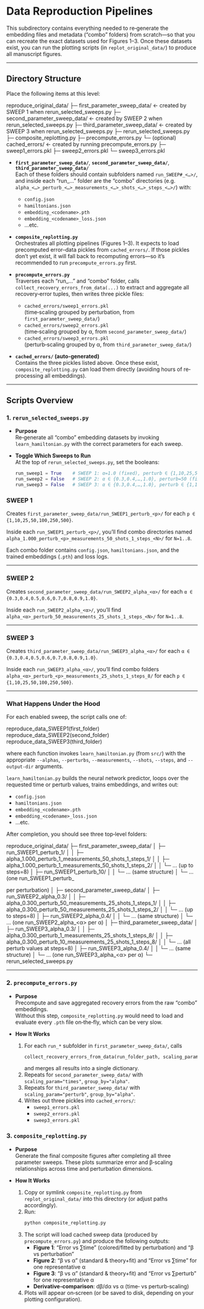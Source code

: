 # Data Reproduction Pipelines

This subdirectory contains everything needed to re‐generate the embedding files and metadata (“combo” folders) from scratch—so that you can recreate the exact datasets used for Figures 1–3. Once these datasets exist, you can run the plotting scripts (in `replot_original_data/`) to produce all manuscript figures.

---

## Directory Structure

Place the following items at this level:

reproduce_original_data/
├─ first_parameter_sweep_data/ ← created by SWEEP 1 when rerun_selected_sweeps.py
├─ second_parameter_sweep_data/ ← created by SWEEP 2 when rerun_selected_sweeps.py
├─ third_parameter_sweep_data/ ← created by SWEEP 3 when rerun_selected_sweeps.py
├─ rerun_selected_sweeps.py
├─ composite_replotting.py
├─ precompute_errors.py
└─ (optional) cached_errors/ ← created by running precompute_errors.py
    ├─ sweep1_errors.pkl
    ├─ sweep2_errors.pkl
    └─ sweep3_errors.pkl

- **`first_parameter_sweep_data/`**, **`second_parameter_sweep_data/`**, **`third_parameter_sweep_data/`**  
  Each of these folders should contain subfolders named `run_SWEEP#_<…>/`, and inside each “run_…” folder are the “combo” directories (e.g. `alpha_<…>_perturb_<…>_measurements_<…>_shots_<…>_steps_<…>/`) with:
  - `config.json`
  - `hamiltonians.json`
  - `embedding_<codename>.pth`
  - `embedding_<codename>_loss.json`
  - …etc.

- **`composite_replotting.py`**  
  Orchestrates all plotting pipelines (Figures 1–3). It expects to load precomputed error–data pickles from `cached_errors/`. If those pickles don’t yet exist, it will fall back to recomputing errors—so it’s recommended to run `precompute_errors.py` first.

- **`precompute_errors.py`**  
  Traverses each “run_…” and “combo” folder, calls `collect_recovery_errors_from_data(...)` to extract and aggregate all recovery‐error tuples, then writes three pickle files:
  - `cached_errors/sweep1_errors.pkl`  
    (time‐scaling grouped by perturbation, from `first_parameter_sweep_data/`)
  - `cached_errors/sweep2_errors.pkl`  
    (time‐scaling grouped by α, from `second_parameter_sweep_data/`)
  - `cached_errors/sweep3_errors.pkl`  
    (perturb‐scaling grouped by α, from `third_parameter_sweep_data/`)

- **`cached_errors/` (auto‐generated)**  
  Contains the three pickles listed above. Once these exist, `composite_replotting.py` can load them directly (avoiding hours of re‐processing all embeddings).

---

## Scripts Overview

### 1. `rerun_selected_sweeps.py`

- **Purpose**  
  Re‐generate all “combo” embedding datasets by invoking `learn_hamiltonian.py` with the correct parameters for each sweep.

- **Toggle Which Sweeps to Run**  
  At the top of `rerun_selected_sweeps.py`, set the booleans:
  ```python
  run_sweep1 = True    # SWEEP 1: α=1.0 (fixed), perturb ∈ {1,10,25,50,100,250,500}, measurements=50, shots=1, steps=1..8
  run_sweep2 = False   # SWEEP 2: α ∈ {0.3,0.4,…,1.0}, perturb=50 (fixed), measurements=25, shots=1, steps=1..8
  run_sweep3 = False   # SWEEP 3: α ∈ {0.3,0.4,…,1.0}, perturb ∈ {1,10,25,50,100,250,500}, measurements=25, shots=1, steps=8 (fixed)

### SWEEP 1

Creates `first_parameter_sweep_data/run_SWEEP1_perturb_<p>/` for each `p ∈ {1,10,25,50,100,250,500}`.

Inside each `run_SWEEP1_perturb_<p>/`, you’ll find combo directories named  
`alpha_1.000_perturb_<p>_measurements_50_shots_1_steps_<N>/` for `N=1..8`.

Each combo folder contains `config.json`, `hamiltonians.json`, and the trained embeddings (`.pth`) and loss logs.

---

### SWEEP 2

Creates `second_parameter_sweep_data/run_SWEEP2_alpha_<α>/` for each `α ∈ {0.3,0.4,0.5,0.6,0.7,0.8,0.9,1.0}`.

Inside each `run_SWEEP2_alpha_<α>/`, you’ll find  
`alpha_<α>_perturb_50_measurements_25_shots_1_steps_<N>/` for `N=1..8`.

---

### SWEEP 3

Creates `third_parameter_sweep_data/run_SWEEP3_alpha_<α>/` for each `α ∈ {0.3,0.4,0.5,0.6,0.7,0.8,0.9,1.0}`.

Inside each `run_SWEEP3_alpha_<α>/`, you’ll find combo folders  
`alpha_<α>_perturb_<p>_measurements_25_shots_1_steps_8/` for each `p ∈ {1,10,25,50,100,250,500}`.

---

### What Happens Under the Hood

For each enabled sweep, the script calls one of:

reproduce_data_SWEEP1(first_folder)
reproduce_data_SWEEP2(second_folder)
reproduce_data_SWEEP3(third_folder)


where each function invokes `learn_hamiltonian.py` (from `src/`) with the appropriate `--alphas`, `--perturbs`, `--measurements`, `--shots`, `--steps`, and `--output-dir` arguments.

`learn_hamiltonian.py` builds the neural network predictor, loops over the requested time or perturb values, trains embeddings, and writes out:

- `config.json`
- `hamiltonians.json`
- `embedding_<codename>.pth`
- `embedding_<codename>_loss.json`
- …etc.

After completion, you should see three top‐level folders:

reproduce_original_data/
├─ first_parameter_sweep_data/
│   ├─ run_SWEEP1_perturb_1/
│   │   ├─ alpha_1.000_perturb_1_measurements_50_shots_1_steps_1/
│   │   ├─ alpha_1.000_perturb_1_measurements_50_shots_1_steps_2/
│   │   └─ … (up to steps=8)
│   ├─ run_SWEEP1_perturb_10/
│   │   └─ … (same structure)
│   └─ … (one run_SWEEP1_perturb_<p> per perturbation)
│
├─ second_parameter_sweep_data/
│   ├─ run_SWEEP2_alpha_0.3/
│   │   ├─ alpha_0.300_perturb_50_measurements_25_shots_1_steps_1/
│   │   ├─ alpha_0.300_perturb_50_measurements_25_shots_1_steps_2/
│   │   └─ … (up to steps=8)
│   ├─ run_SWEEP2_alpha_0.4/
│   │   └─ … (same structure)
│   └─ … (one run_SWEEP2_alpha_<α> per α)
│
├─ third_parameter_sweep_data/
│   ├─ run_SWEEP3_alpha_0.3/
│   │   ├─ alpha_0.300_perturb_1_measurements_25_shots_1_steps_8/
│   │   ├─ alpha_0.300_perturb_10_measurements_25_shots_1_steps_8/
│   │   └─ … (all perturb values at steps=8)
│   ├─ run_SWEEP3_alpha_0.4/
│   │   └─ … (same structure)
│   └─ … (one run_SWEEP3_alpha_<α> per α)
└─ rerun_selected_sweeps.py


---

### 2. `precompute_errors.py`

- **Purpose**  
  Precompute and save aggregated recovery errors from the raw “combo” embeddings.  
  Without this step, `composite_replotting.py` would need to load and evaluate every `.pth` file on‐the‐fly, which can be very slow.

- **How It Works**  
  1. For each `run_*` subfolder in `first_parameter_sweep_data/`, calls  
     ```python
     collect_recovery_errors_from_data(run_folder_path, scaling_param="times", group_by="perturb")
     ```  
     and merges all results into a single dictionary.  
  2. Repeats for `second_parameter_sweep_data/` with `scaling_param="times"`, `group_by="alpha"`.  
  3. Repeats for `third_parameter_sweep_data/` with `scaling_param="perturb"`, `group_by="alpha"`.  
  4. Writes out three pickles into `cached_errors/`:  
     - `sweep1_errors.pkl`  
     - `sweep2_errors.pkl`  
     - `sweep3_errors.pkl`



### 3. `composite_replotting.py`

- **Purpose**  
  Generate the final composite figures after completing all three parameter sweeps. These plots summarize error and β‐scaling relationships across time and perturbation dimensions.

- **How It Works**  
  1. Copy or symlink `composite_replotting.py` from `replot_original_data/` into this directory (or adjust paths accordingly).  
  2. Run:
     ```bash
     python composite_replotting.py
     ```  
  3. The script will load cached sweep data (produced by `precompute_errors.py`) and produce the following outputs:  
     - **Figure 1**: “Error vs ∑time” (colored/fitted by perturbation) and “β vs perturbation”  
     - **Figure 2**: “β vs α” (standard & theory+fit) and “Error vs ∑time” for one representative α  
     - **Figure 3**: “β vs α” (standard & theory+fit) and “Error vs ∑perturb” for one representative α  
     - **Derivative‐comparison**: dβ/dα vs α (time‐ vs perturb‐scaling)  
  4. Plots will appear on‐screen (or be saved to disk, depending on your plotting configuration).
